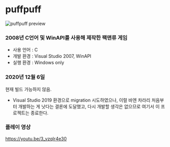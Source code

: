 # puffpuff

![puffpuff preview](https://i.imgur.com/TXO7zwv.jpg)

### 2008년 C언어 및 WinAPI를 사용해 제작한 팩맨류 게임
* 사용 언어 : C
* 개발 환경 : Visual Studio 2007, WinAPI
* 실행 환경 : Windows only


### 2020년 12월 6일
현재 빌드 가능하지 않음.
* Visual Studio 2019 환경으로 migration 시도하였으나, 이럴 바엔 차라리 처음부터 개발하는 게 낫다는 결론에 도달했고, 다시 개발할 생각은 없으므로 여기서 이 프로젝트는 종료한다.

### 플레이 영상
https://youtu.be/3_vzqIr4e30

